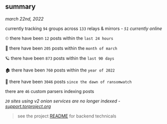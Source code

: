 
## summary
_march 22nd, 2022_

currently tracking `94` groups across `133` relays & mirrors - _`51` currently online_

⏲ there have been `12` posts within the `last 24 hours`

🦈 there have been `205` posts within the `month of march`

🪐 there have been `873` posts within the `last 90 days`

🏚 there have been `760` posts within the `year of 2022`

🦕 there have been `3046` posts `since the dawn of ransomwatch`

there are `46` custom parsers indexing posts

_`20` sites using v2 onion services are no longer indexed - [support.torproject.org](https://support.torproject.org/onionservices/v2-deprecation/)_

> see the project [README](https://github.com/thetanz/ransomwatch#ransomwatch--) for backend technicals
